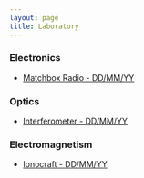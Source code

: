 ```yaml
---
layout: page
title: Laboratory
---
```

### Electronics

* [Matchbox Radio - DD/MM/YY]()

### Optics

* [Interferometer - DD/MM/YY]()

### Electromagnetism

* [Ionocraft - DD/MM/YY]()
